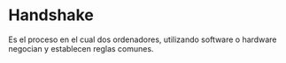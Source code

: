 # Handshake 
Es el proceso en el cual dos ordenadores, utilizando software o hardware negocian y establecen reglas comunes.